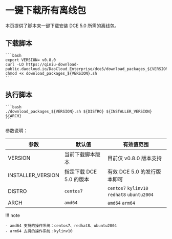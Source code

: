 # 一键下载所有离线包

本页提供了脚本来一键下载安装 DCE 5.0 所需的离线包。

## 下载脚本

    ```bash
    export VERSION= v0.8.0
    curl -LO https://qiniu-download-public.daocloud.io/DaoCloud_Enterprise/dce5/download_packages_${VERSION}.sh
    chmod +x download_packages_${VERSION}.sh
    ```

## 执行脚本

    ```bash
    ./download_packages_${VERSION}.sh ${DISTRO} ${INSTALLER_VERSION} ${ARCH}
    ```

参数说明：

| 参数 | 默认值 | 有效值范围 |
|  ----  | ----  | ----  |
| VERSION | 当前下载脚本版本 | 目前仅 v0.8.0 版本支持 |
| INSTALLER_VERSION | 指定下载 DCE 5.0 的版本 | 有效 DCE 5.0 的发行版本即可 |
| DISTRO | `centos7` | `centos7` `kylinv10` `redhat8` `ubuntu2004` |
| ARCH | `amd64` | `amd64` `arm64` |

!!! note

    - amd64 支持的操作系统：centos7、redhat8、ubuntu2004
    - arm64 支持的操作系统：kylinv10
